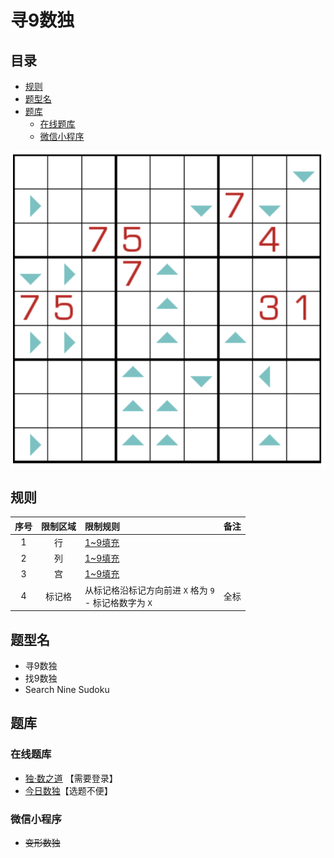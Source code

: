 # 寻9数独
<!-- START doctoc generated TOC please keep comment here to allow auto update -->
<!-- DON'T EDIT THIS SECTION, INSTEAD RE-RUN doctoc TO UPDATE -->
## 目录

- [规则](#%E8%A7%84%E5%88%99)
- [题型名](#%E9%A2%98%E5%9E%8B%E5%90%8D)
- [题库](#%E9%A2%98%E5%BA%93)
  - [在线题库](#%E5%9C%A8%E7%BA%BF%E9%A2%98%E5%BA%93)
  - [微信小程序](#%E5%BE%AE%E4%BF%A1%E5%B0%8F%E7%A8%8B%E5%BA%8F)

<!-- END doctoc generated TOC please keep comment here to allow auto update -->

![题](../../../../../images/sudoku/寻9数独.png)

## 规则

| 序号  | 限制区域 | 限制规则                                    | 备注  |
|:---:|:----:|:----------------------------------------|:---:|
|  1  |  行   | [1~9填充]                                 |     |
|  2  |  列   | [1~9填充]                                 |     |
|  3  |  宫   | [1~9填充]                                 |     |
|  4  | 标记格  | 从标记格沿标记方向前进 `X` 格为 `9`<br/>- 标记格数字为 `X` | 全标  |

## 题型名

- 寻9数独
- 找9数独
- Search Nine Sudoku

## 题库

### 在线题库

- [独·数之道](http://www.sudokufans.org.cn/lx/game.index.php?type=find9) 【需要登录】
- [今日数独]【选题不便】

### 微信小程序

- ~~变形数独~~

[1~9填充]: ../../../../../rules/rules.md#1to9填充

[今日数独]: https://cn.sudoku.today/g-search-9-sudoku/
